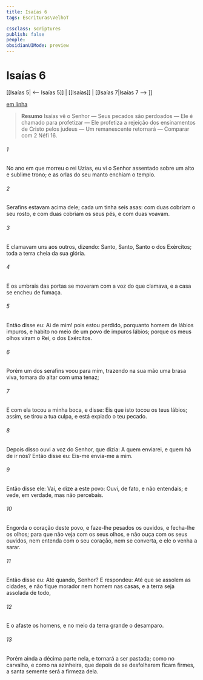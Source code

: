 ```yaml
---
title: Isaías 6
tags: Escrituras\VelhoT

cssclass: scriptures
publish: false
people:
obsidianUIMode: preview
---
```


# Isaías 6
[[Isaías 5| <-- Isaías 5]] | [[Isaías]] | [[Isaías 7|Isaías 7 --> ]]

[em linha](https://churchofjesuschrist.org/study/scriptures/ot/isa/6?lang=por)

> __Resumo__
Isaías vê o Senhor — Seus pecados são perdoados — Ele é chamado para profetizar — Ele profetiza a rejeição dos ensinamentos de Cristo pelos judeus — Um remanescente retornará — Comparar com 2 Néfi 16.

###### 1 
No ano em que morreu o rei Uzias, eu vi o Senhor assentado sobre um alto e sublime trono; e as orlas do seu manto enchiam o templo.

###### 2 
Serafins estavam acima dele; cada um tinha seis asas: com duas cobriam o seu rosto, e com duas cobriam os seus pés, e com duas voavam.

###### 3 
E clamavam uns aos outros, dizendo: Santo, Santo, Santo  o  dos Exércitos; toda a terra  cheia da sua glória.

###### 4 
E os umbrais das portas se moveram com a voz do que clamava, e a casa se encheu de fumaça.

###### 5 
Então disse eu: Ai de mim! pois estou perdido, porquanto  homem de lábios impuros, e habito no meio de um povo de impuros lábios; porque os meus olhos viram o Rei, o  dos Exércitos.

###### 6 
Porém um dos serafins voou para mim, trazendo na sua mão uma brasa viva,  tomara do altar com uma tenaz;

###### 7 
E com ela tocou a minha boca, e disse: Eis que isto tocou os teus lábios; assim,  se tirou  a tua culpa, e  está expiado o teu pecado.

###### 8 
Depois disso ouvi a voz do Senhor, que dizia: A quem enviarei, e quem há de ir  nós? Então disse eu: Eis-me  envia-me a mim.

###### 9 
Então disse ele: Vai, e dize a este povo: Ouvi, de fato, e não entendais; e vede, em verdade, mas não percebais.

###### 10 
Engorda o coração deste povo, e faze-lhe pesados os ouvidos, e fecha-lhe os olhos; para que não veja com os seus olhos, e não ouça com os seus ouvidos, nem entenda com o seu coração, nem se converta, e ele o venha a sarar.

###### 11 
Então disse eu: Até quando, Senhor? E respondeu: Até que se assolem as cidades, e não fique morador  nem homem  nas casas, e a terra seja assolada de todo,

###### 12 
E o  afaste  os homens, e no meio da terra  grande o desamparo.

###### 13 
Porém ainda a décima parte  nela, e tornará a ser pastada;  como no carvalho, e como na azinheira, que depois de se desfolharem  ficam firmes,  a santa semente será a firmeza dela.

